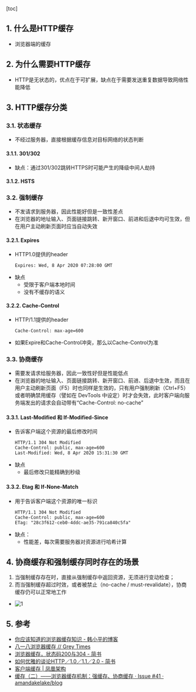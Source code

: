[toc]

## 1. 什么是HTTP缓存
- 浏览器端的缓存
## 2. 为什么需要HTTP缓存
- HTTP是无状态的，优点在于可扩展，缺点在于需要发送重复数据导致网络性能降低
## 3. HTTP缓存分类

### 3.1. 状态缓存
- 不经过服务器，直接根据缓存信息对目标网络的状态判断
#### 3.1.1. 301/302
- 缺点：通过301/302跳转HTTPS时可能产生的降级中间人劫持
#### 3.1.2. HSTS
### 3.2. 强制缓存
- 不发请求到服务器，因此性能好但是一致性差点
- 在浏览器的地址输入、页面链接跳转、新开窗口、前进和后退中均可生效，但在用户主动刷新页面时应当自动失效
#### 3.2.1. Expires
- HTTP1.0提供的header
    ```http
    Expires: Wed, 8 Apr 2020 07:28:00 GMT
    ```
- 缺点
    - 受限于客户端本地时间
    - 没有不缓存的语义
#### 3.2.2. Cache-Control
- HTTP/1.1提供的header
    ```http
    Cache-Control: max-age=600
    ```
- 如果Expire和Cache-Control冲突，那么以Cache-Control为准
### 3.3. 协商缓存
- 需要发请求给服务器，因此一致性好但是性能低点
- 在浏览器的地址输入、页面链接跳转、新开窗口、前进、后退中生效，而且在用户主动刷新页面（F5）时也同样是生效的，只有用户强制刷新（Ctrl+F5）或者明确禁用缓存（譬如在 DevTools 中设定）时才会失效，此时客户端向服务端发出的请求会自动带有“Cache-Control: no-cache”
#### 3.3.1. Last-Modified 和 If-Modified-Since
- 告诉客户端这个资源的最后修改时间
    ```http
    HTTP/1.1 304 Not Modified
    Cache-Control: public, max-age=600
    Last-Modified: Wed, 8 Apr 2020 15:31:30 GMT
    ```
- 缺点
    - 最后修改只能精确到秒级
#### 3.3.2. Etag 和 If-None-Match
- 用于告诉客户端这个资源的唯一标识
    ```http
    HTTP/1.1 304 Not Modified
    Cache-Control: public, max-age=600
    ETag: "28c3f612-ceb0-4ddc-ae35-791ca840c5fa"
    ```
- 缺点：
    - 性能差，每次需要服务器对资源进行哈希计算

## 4. 协商缓存和强制缓存同时存在的场景
1. 当强制缓存存在时，直接从强制缓存中返回资源，无须进行变动检查；
2. 而当强制缓存超过时效，或者被禁止（no-cache / must-revalidate），协商缓存仍可以正常地工作
- ![1](https://user-images.githubusercontent.com/25027560/38223505-d8ab53da-371d-11e8-9263-79814b6971a5.png)
## 5. 参考
- [你应该知道的浏览器缓存知识 \- 韩小平的博客](https://excaliburhan.com/post/things-you-should-know-about-browser-cache.html)
- [八一八浏览器缓存 // Grey Times](http://kangkona.github.io/818-browser-caching/)
- [浏览器缓存，状态码200与304 \- 简书](https://www.jianshu.com/p/75ff40c61665)
- [如何优雅的谈论HTTP／1\.0／1\.1／2\.0 \- 简书](https://www.jianshu.com/p/52d86558ca57)
- [客户端缓存 \| 凤凰架构](http://icyfenix.cn/architect-perspective/general-architecture/diversion-system/client-cache.html)
- [缓存（二）——浏览器缓存机制：强缓存、协商缓存 · Issue \#41 · amandakelake/blog](https://github.com/amandakelake/blog/issues/41)


